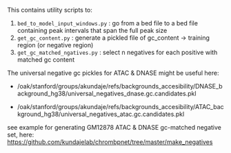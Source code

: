 This contains utility scripts to:
1) `bed_to_model_input_windows.py` : go from a bed file to a bed file containing peak intervals that span the full peak size  
2) `get_gc_content.py` : generate a pickled file of gc_content -> training region (or negative region)  
3) `get_gc_matched_ngatives.py` : select n negatives for each positive with matched gc content   

The universal negative gc pickles for ATAC & DNASE might be useful here:
* /oak/stanford/groups/akundaje/refs/backgrounds_accesibility/DNASE_background_hg38/universal_negatives_dnase.gc.candidates.pkl

* /oak/stanford/groups/akundaje/refs/backgrounds_accesibility/ATAC_background_hg38/universal_negatives_atac.gc.candidates.pkl 

see example for generating GM12878 ATAC & DNASE gc-matched negative set, here:
https://github.com/kundajelab/chrombpnet/tree/master/make_negatives


